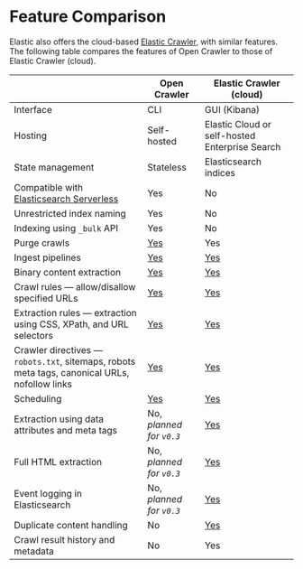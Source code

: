 # Feature Comparison

Elastic also offers the cloud-based [Elastic Crawler](https://www.elastic.co/guide/en/enterprise-search/current/crawler.html), with similar features.
The following table compares the features of Open Crawler to those of Elastic Crawler (cloud).

|                                                                                                     | Open Crawler                                        | Elastic Crawler (cloud)                                                                                                            |
|-----------------------------------------------------------------------------------------------------|-----------------------------------------------------|------------------------------------------------------------------------------------------------------------------------------------|
| Interface                                                                                           | CLI                                                 | GUI (Kibana)                                                                                                                       |
| Hosting                                                                                             | Self-hosted                                         | Elastic Cloud or self-hosted Enterprise Search                                                                                     |
| State management                                                                                    | Stateless                                           | Elasticsearch indices                                                                                                              |
| Compatible with [Elasticsearch Serverless](https://www.elastic.co/docs/current/serverless)          | Yes                                                 | No                                                                                                                                 |
| Unrestricted index naming                                                                           | Yes                                                 | No                                                                                                                                 |
| Indexing using `_bulk` API                                                                          | Yes                                                 | No                                                                                                                                 |
| Purge crawls                                                                                        | [Yes](../README.md#execution-logic)                 | Yes                                                                                                                                |
| Ingest pipelines                                                                                    | [Yes](./features/INGEST_PIPELINES.md)               | [Yes](https://www.elastic.co/guide/en/enterprise-search/current/crawler-managing.html#crawler-managing-ingest-pipelines)           |
| Binary content extraction                                                                           | [Yes](./features/BINARY_CONTENT_EXTRACTION.md)      | [Yes](https://www.elastic.co/guide/en/enterprise-search/current/crawler-managing.html#crawler-managing-binary-content)             |
| Crawl rules &mdash; allow/disallow specified URLs                                                   | [Yes](./features/CRAWL_RULES.md)                    | [Yes](https://www.elastic.co/guide/en/enterprise-search/current/crawler-managing.html#crawler-managing-crawl-rules)                |
| Extraction rules &mdash; extraction using CSS, XPath, and URL selectors                             | [Yes](./features/EXTRACTION_RULES.md)               | [Yes](https://www.elastic.co/guide/en/enterprise-search/current/crawler-extraction-rules.html)                                     |
| Crawler directives &mdash; `robots.txt`, sitemaps, robots meta tags, canonical URLs, nofollow links | [Yes](./features/CRAWLER_DIRECTIVES.md)             | [Yes](https://www.elastic.co/guide/en/enterprise-search/current/crawler-content.html)                                              |
| Scheduling                                                                                          | [Yes](../README.md#scheduling-recurring-crawl-jobs) | [Yes](https://www.elastic.co/guide/en/enterprise-search/current/crawler-managing.html#crawler-managing-schedule)                   |
| Extraction using data attributes and meta tags                                                      | No, _planned for `v0.3`_                            | [Yes](https://www.elastic.co/guide/en/enterprise-search/current/crawler-content.html#crawler-content-meta-tags-content-extraction) |
| Full HTML extraction                                                                                | No, _planned for `v0.3`_                            | [Yes](https://www.elastic.co/guide/en/enterprise-search/current/crawler-managing.html#crawler-managing-html-storagedocuments)      |
| Event logging in Elasticsearch                                                                      | No, _planned for `v0.3`_                            | [Yes](https://www.elastic.co/guide/en/enterprise-search/current/crawler-view-events-logs.html)                                     |
| Duplicate content handling                                                                          | No                                                  | [Yes](https://www.elastic.co/guide/en/enterprise-search/current/crawler-managing.html#crawler-managing-duplicate-documents)        |
| Crawl result history and metadata                                                                   | No                                                  | Yes                                                                                                                                |

